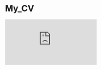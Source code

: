 # My_CV
![CV](https://github.com/BNouailhac/My_CV/blob/main/LatexCode/CV_Baptiste_NOUAILHAC_2025.pdf?raw=true)
